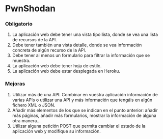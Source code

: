 # PwnShodan
### Obligatorio

1. La aplicación web debe tener una vista tipo lista, donde se vea una lista de recursos de la API.
2. Debe tener también una vista detalle, donde se vea información concreta de algún recurso de la API.
3. Debe tener al menos un formulario para filtrar la información que se muestra.
4. La aplicación web debe tener hoja de estilo.
5. La aplicación web debe estar desplegada en Heroku.
### Mejoras

1. Utilizar más de una API. Combinar en vuestra aplicación información de varias APIs o utilizar una API y más información que tengáis en algún fichero XML o JSON.
2. Añadir más elementos de los que se indican en el punto anterior: añadir más páginas, añadir más formularios, mostrar la información de alguna otra manera...
3. Utilizar alguna petición POST que permita cambiar el estado de la aplicación web y modifique su información.
